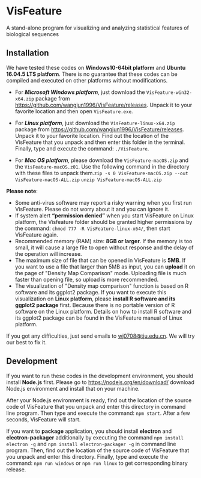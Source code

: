 # VisFeature
A stand-alone program for visualizing and analyzing statistical features of biological sequences

## Installation

We have tested these codes on **Windows10-64bit platform** and **Ubuntu 16.04.5 LTS platform**. There is no guarantee that these codes can be compiled and executed on other platforms without modifications. 

- For ***Microsoft Windows platform***, just download the `VisFeature-win32-x64.zip` package from https://github.com/wangjun1996/VisFeature/releases. Unpack it to your favorite location and then open `VisFeature.exe`.

- For ***Linux platform***, just download the `VisFeature-linux-x64.zip` package from https://github.com/wangjun1996/VisFeature/releases. Unpack it to your favorite location. Find out the location of the VisFeature that you unpack and then enter this folder in the terminal. Finally, type and execute the command: `./VisFeature`.

- For ***Mac OS platform***, please download the `VisFeature-macOS.zip` and the `VisFeature-macOS.z01`. Use the following command in the directory with these files to unpack them.`zip -s 0 VisFeature-macOS.zip --out VisFeature-macOS-ALL.zip` `unzip VisFeature-macOS-ALL.zip`

**Please note**: 

- Some anti-virus software may report a risky warning when you first run VisFeature. Please do not worry about it and you can ignore it.
- If system alert **“permission denied”** when you start VisFeature on Linux platform, the Visfeature folder should be granted higher permissions by the command: `chmod 777 -R VisFeature-linux-x64/`, then start VisFeature again.
- Recommended memory (RAM) size: **8GB or larger**. If the memory is too small, it will cause a large file to open without response and the delay of the operation will increase.
- The maximum size of file that can be opened in VisFeature is **5MB**. If you want to use a file that larger than 5MB as input, you can **upload** it on the page of "Density Map Comparison" mode. Uploading file is much faster than opening file, so upload is more recommended.
- The visualization of "Density map comparison" function is based on R software and its ggplot2 package. If you want to execute this visualization on **Linux platform**, please **install R software and its ggplot2 package** first. Because there is no portable version of R software on the Linux platform. Details on how to install R software and its ggplot2 package can be found in the VisFeature manual of Linux platform.

If you got any difficulties, just send emails to wj0708@tju.edu.cn. We will try our best to fix it.

## Development
If you want to run these codes in the development environment, you should install **Node.js** first. Please go to https://nodejs.org/en/download/ download Node.js environment and install that on your machine.

After your Node.js environment is ready, find out the location of the source code of VisFeature that you unpack and enter this directory in command line program. Then type and execute the command: `npm start`. After a few seconds, VisFeature will start.

If you want to **package** application, you should install **electron** and **electron-packager** additionally by executing the command `npm install electron -g` and `npm install electron-packager -g`  in command line program. Then, find out the location of the source code of VisFeature that you unpack and enter this directory. Finally, type and execute the command: `npm run windows` or `npm run linux`  to get corresponding binary release.
